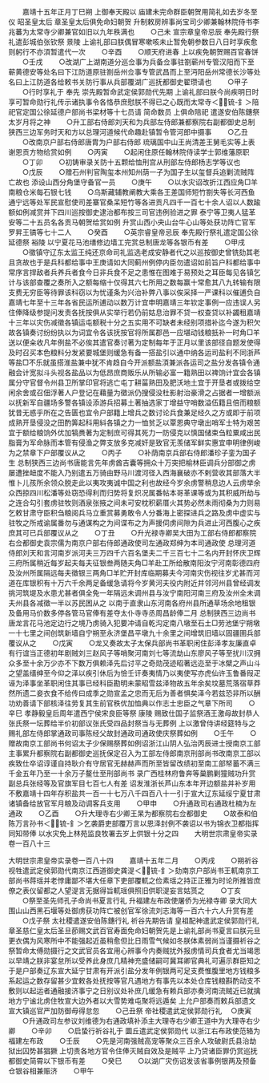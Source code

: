 <!-- { "loadSidebar": true } -->
　　嘉靖十五年正月丁巳朔  上御奉天殿以  庙建未完命群臣朝贺用简礼如去岁冬至仪  昭圣皇太后  章圣皇太后俱免命妇朝贺  升制敕房辨事尚宝司少卿兼翰林院侍书李兆蕃为太常寺少卿兼官如旧以九年秩满也
　　○己未  宣宗章皇帝忌辰  奉先殿行祭礼遣彭城伯张钦祭  景陵  上谕礼部曰朕偶冒寒嗽咳未止暂免朝参数日八日时享疾愈则躬行不亦湏暂遣代一次
　　○辛酉
　　○顺天府进春  上以疾免朝贺赐百官春饼
　　○壬戌
　　○改湖广上湖南道分巡佥事为兵备佥事驻劄蕲州专管汉阳而下至蕲黄德安等处名曰下江防道原驻劄岳州佥事专管武昌而上至沔阳岳州常德长沙等处名曰上江防道各给敕书关防行事从兵部覆湖广巡抚都御史翟瓒请也
　　○甲子
　　○行时享礼于  奉先  崇先殿暂命武定侯郭勋代先期  上谕礼部曰朕今尚疾明日时享可暂命勋行礼传示诸执事令各恪恭庶慰朕不得已之心既而太常寺＜锍-釒＞陪祀官定国公徐延德户部尚书梁材等十七员请  简命数员  上俱命陪祀  遣遂安伯陈鏸祭太岁月将之神
　　○升工部右侍郎刘天和为兵部左侍郎兼都察院右副都御史总制狭西三边军务时天和方以总理河道候代命趣赴镇暂令管河郎中摄事
　　○乙丑
　　○改南京户部右侍郎唐胄为户部右侍郎  琉璃国中山王尚清差王舅毛实等上表谢恩贡方物给赏如例
　　○丙寅
　　○起闲住原任翰林院侍读学士郭维藩原职
　　○丁卯
　　○初铸审录关防十五颗给恤刑宫从刑部左侍郎杨志学等议也
　　○戊辰
　　○赠石州判官陶玺本州知州荫一子为国子生以玺督兵追剿流贼阵亡故也  添设山西分角堡守备官一员
　　○庚午
　　○以水灾诏改折江西应角□羊南粮仓米每石银七钱
　　○乌斯藏辅教阐教大乘各王差国师短竹劄失等长河西鱼通宁远等处军民宣慰使司差寨官桑呆短竹等各进贡凡四千一百七十余人诏以人数踰额如例减赏并下四川巡按御史逮治都布按三司官违例验进之罪  泰宁等卫夷人猛革安等二十五员名各贡马朝贺给赏如例  升赏山西小央山台牛心山等处获功阵亡官军罗昇王镐等七十二人
　　○癸酉
　　○英宗睿皇帝忌辰  奉先殿行祭礼遣定国公徐延德祭  裕陵  以宁夏花马池缮修边墙工完赏总制唐龙等各银币有差
　　○甲戌
　　○徵镇守辽东太监王纯还京命司礼监选老成安静者代之以巡按御史曾铣劾其老且贪故也于是兵科都给事中王庚请如大同蓟州例停内臣勿遣诏如前旨户科都给事中常序言捍敌者兵养兵者食今日非兵食不足之患惟在图难于易预处之耳臣每见各镇乞计与该部查覆之奏所入之额每缩十仅得其六七所用之数每赢十常愈其八九转输有限支费无穷臣等待罪该科窃以为忧谨条为兴治补弊八事以俟采择一严课科以催逋负自嘉靖七年至十三年各省民运所逋动以数万计宜申明嘉靖三年钦定事例一应违误人另住俸降级参提问发责各抚按俱从实举行若仍前姑息治罪不贷一权查贷以补蠲租嘉靖十三年以灾伤减徵各镇运屯额税十分之五实用不可缺者未经别项措补迄今遂为积欠故各镇奏讨纷纷执以为词宜令各该抚按官将所属郡邑一应堪动钱粮扺补一时角□羊送以便籴收凡年例盐不必俟其遣官奏讨著为定制每年于正月以里该部径自题发使得及时召买本色粮料分发紧要城堡则缓急有备一搭盐引以通中纳各运司盐利不同浙芦等盐□不乐就虽搭淮盐兼中犹不肯趋自今开派额盐湏兼派各运司之盐分发各镇令通融会计宽拟斗头视各盐品以为低昂庶商贩乐从所输必富一籍熟田以禆饷计宜会各镇属分守官督令州县卫所掌印官将逃亡屯丁耕菑熟田及肥沃地土宜于开垦者或拨给空闲余舍或召佃浮著人户登记在藉量为徵派仍搜侵没杜影射治豪滑之占据者一增额派以抚新军自疆场多警各镇设添游兵招募土著抽选家丁增益守哨数溢伍籍且倍而粮额犹昔无惑乎所在之告匮也宜令户部籍上增兵之数讨论兵食兼足经久之方或即于前项成熟开垦侵没之田酌筭起科用紏各镇之力一恤贫乏以覃恩典守墩出哨军士特为艰苦宜于额给粮饷外优加犒赉著为定制庶可得其死力一防侵克以慎国储束刍粒粟咸出民脂膏为军命脉而本管有侵渔之弊支放多克减奸是致官无羡储军鲜实惠宜申明律例峻为之禁章下户部覆议从之
　　○丙子
　　○补荫南京兵部右侍郎潘珍子銮为国子生  总制狭西三边尚书唐能言先年虏酋吉囊等拥众十万突把榆林臣调兵分部御之虏屡遭挫衄度不能入乃别遣五万骑由野马川渡河径入西海襄破亦不剌营收其部落大半惟卜儿孩所余领众脱走此以夷攻夷诚中国之利也故经今岁余虏警稍息边人云虏举余众西掠四川松潘等处窃恐得利而归势将复炽况属番帖本哥革课等或为其积威所劫与之连合勾引套虏驻牧则酒泉张掖之间未可安枕积薪厝火其势必然未雨彻桑为力则易乞敕甘肃守臣积刍粮阅兵马立重赏募勇敢令人分番海上密探进兵之路及虏中虚实与驻牧之所戒谕属番勿与通谋构之为间谍布之为声援伺虏间隙为兵进止河西腹心之疾庶其可已兵部覆议从之
　　○丁丑
　　○升光禄寺卿吴大田为工部右侍郎都察院右佥都御史袁宗儒为南京户部右侍郎通政使司左通政郑绅为本司通政使  总理河道侍郎刘天和言河南岁派河夫三万四千六百名堡夫二千三百七十二名内开封怀庆卫辉三府所属稍近每岁起夫每夫征银叁两随夫角□羊赴工所给散南阳汝宁河南彰德四府及汝州所属隔远每夫徵银三两角□羊贮开封库临期募夫今河南灾伤视往岁尤甚而河道在库银积有十万六千余两足备缓急请将今岁黄河夫役内附近并邻河州县曾经调发挑河筑堤及水患尤甚者俱全免一年隔远未调州县与汝宁南阳河南三府及汝州全未调夫州县各减徵一半以苏民困从之  以南于直隶山东河南各府州县所通草场余地租银及备用马价数多停各管马官俸有差夺太仆寺寺丞周昌龄俸二月  总制狭西三边尚书唐龙言花马池定边行之境乃虏骑入犯要冲请自乾沟定南八墩至石土□劳池堡宁朔墩一十七里之间创筑新墙自宁朔至永济堡昌平墩九十余里之间增筑旧墙以固疆圉兵部覆议从之
　　○戊寅
　　○龙又奏故太子太保兵部尚书革职闲住彭泽孝友廉直卓有行谊当正德初年剧贼刘三赵风子等哨聚河南刘七等流劫山东廖风子等至扰川汉拥众多至十余万少亦不下数万俱赖泽先后讨平之奇勋茂迹昭著远迩至于冰檗之声山斗之望盖缙绅至今仰之泽以疾引休后为憸壬讦奏夷情乃以夷使写亦虎仙许玉鲁番叚疋诬为泽事坐革职闲住其事已经科臣勘明未蒙昭雪兹泽物故五年余矣坟墓荒落宿草莽然所遗二妾衣食不给传曰成季之勋宣孟之忠而无后为善者惧矣泽今若兹恐非所以酬功劝善请下部核泽往劳复其生前官秩优加恤典以作志士忠臣之气章下所司
　　○辛巳  孝静毅皇后周年遣西宁侯宋良臣等祭  康陵  赐致仕国子监祭酒王激母故封恭人张氏祭一坛葬给半价初部议张氏受四品封祭当与无葬例  上以激曾侍讲经筵特与之  赐礼部左侍郎掌通政司事陈经父故封通政司通政使庆祭葬如例
　　○壬午
　　○赠故南京工部尚书何诏太子少保赐祭葬如例诏浙江山阴人弘治丙辰进士授南京工部主事累升都察院右副都御史巡抚保定召入为工部左侍郎南京刑部尚书改南京工部以疾致仕卒诏谆谨自持耿介有守居官无赫赫声而所至皆留改绩初至南工部帑蓄不满三千金五年乃至一十余万子鳌仕至刑部尚书  录广西桂林府鲁奔等巢鹏剿獞贼功升赏副总兵张经等及官旗军目七百七人有差  诏发淮浙长芦山东本年开边额盐并补岁用不敷嘉靖十四年存积盐共一百一十七万八千四百八十一引于宣大辽东延绥宁夏甘肃诸镇备给放官军月粮及动调客兵支用
　　○甲申
　　○升通政司右通政杜楠为左通政
　　○乙酉
　　○升大理寺右少卿王杲为都察院右佥都御史
　　○故泰和伯陈万言孙书＜锍-釒＞乞袭爵吏部覆万言以恩泽封例不袭诏以书为锦衣卫都指挥同知带俸  以水灾免上林苑监良牧署去岁上供银十分之四
　　大明世宗肃皇帝实录卷一百八十三


大明世宗肃皇帝实录卷一百八十四
　　嘉靖十五年二月
　　○丙戌
　　○朔祈谷视牲遣武定侯郭勋代南京江西道御史龚湜＜锍-釒＞劾南京户部尚书王軏南京工部尚书蒋瑶并老悖庸鄙不堪大任章下吏部覆軏之俭素瑶之持正正雅为时论所推皆庶僚之表仪留都之人望湜言无据得旨軏瑶俱照旧供职湜妄言姑贳之
　　○丁亥
　　○祭至圣先师孔子命尚书夏言行礼  升福建左布政使屠侨为光禄寺卿  录大同大围山山西黑石堰等处御虏获功阵亡被创官军徐流刘志海等一百六十六人升赏有差
　　○戊子祭  太社稷遣遂安伯陈鏸行礼  祈谷先期告请  皇祖配神遣武定侯郭勋行礼  章圣慈仁皇太后圣旦莭赐文武百官寿面免命妇朝贺先是上谕礼部尚书夏言曰朕元旦更衣偶为风寒所中不能强起近虽稍愈但比日雨雪气候如冬朕体素弱尚当谨摄祈谷之祭暂命太傅勋摄行之文武官员各宜用心辨事今内奏贼扰外报虏情司兵食者尤当竭思以早靖之朕非宴怠所以受养此身庶几精神充盛储嗣可冀耳卿官典礼可遍示群臣知之于是户部奏辽东宣大延宁甘肃有开派引盐分发年例银两可足支费惟腹里地方钱粮多系起运之数存留甚少宜敕各处抚按等官凡遇地方有事先以本处仓库钱粮斟酌动支不敷则以起运者通融接济事宁之日别议处补庶几缓急有赖兵部亦奏河南流贼近已就擒地方宁谧北虏住牧宣大边外者以大雪势难屯聚将远遁矣  上允户部奏而敕兵部遗文宣大镇巡官严加防御毋得怠忽
　　○己丑祭  帝社稷遣武定侯郭勋行礼
　○庚寅
　　○升通政司左参议刘维德为右通政填补添主大理寺右少卿王道中为大理寺右少卿
　　○辛卯
　　○启蛰行祈谷礼于  圜丘遣武定侯郭勋代  以浙江右布政使范辂为福建左布政
　　○壬辰
　　○先是河南强贼高宠等聚众三百余人攻破尉氏县治劫狱出囚势甚猖獗  上切责各地方官令住俸灭贼自效及是贼平  上乃贷诸臣罪仍赏巡抚都御史简霄以下银币有差
　　○癸巳
　　○以湖广灾伤诏发该省事例银两及预备仓银谷相兼赈济
　　○甲午
